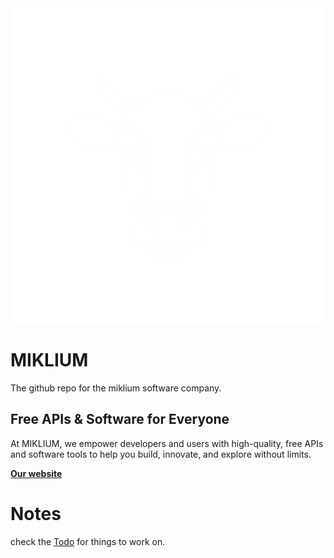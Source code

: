 <div align="center">
    <img src="images/Logo_Transparent_White.png", "width=700">
</div>

# MIKLIUM

The github repo for the miklium software company.

## Free APIs & Software for Everyone

At MIKLIUM, we empower developers and users with high-quality, free APIs and software tools to help you build, innovate, and explore without limits.

**[Our website](https://miklium.github.io/MIKLIUM/)**

# Notes

check the [Todo](TODO.md) for things to work on.
